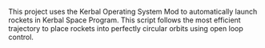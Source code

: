 This project uses the Kerbal Operating System Mod to automatically launch rockets in Kerbal Space Program. This script follows the most efficient trajectory to place rockets into perfectly circular orbits using open loop control.
